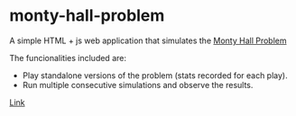 # monty-hall-problem

A simple HTML + js web application that simulates the <a target="_blank" href="https://en.wikipedia.org/wiki/Monty_Hall_problem">Monty Hall Problem</a>

The funcionalities included are:
* Play standalone versions of the problem (stats recorded for each play).
* Run multiple consecutive simulations and observe the results.

<a href="https://vasisouv.github.io/monty-hall-problem/">Link</a> 
